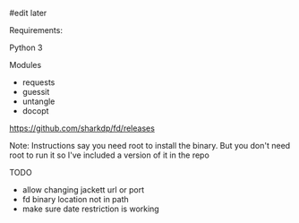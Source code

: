 #edit later

Requirements:

Python 3

Modules
- requests
- guessit
- untangle
- docopt

https://github.com/sharkdp/fd/releases

Note: Instructions say you need root to install the binary. But you don't need root to run it so I've included a version of it in the repo











TODO
- allow changing jackett url or port
- fd binary location not in path
- make sure date restriction is working